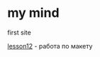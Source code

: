 # my mind
first site

[lesson12](https://volshebnik06.github.io/lesson_12/ "Oh my") - работа по макету
